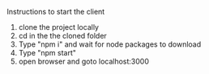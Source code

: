 Instructions to start the client


1. clone the project locally
2. cd in the the cloned folder
3. Type "npm i" and wait for node packages to download
4. Type "npm start"
5. open browser and goto localhost:3000
